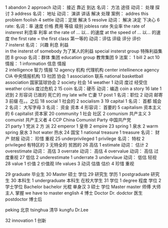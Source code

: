 1 abandon
2 approach 
    动词： 接近 靠近 到达
    名词： 方法 途径
    动词： 处理 探讨
3 address
    名词： 地址
    动词： 演讲 讲话 解决 处理
    案例： addres this problem
 foolish
4 settle
    动词：定居 解决
5 resolve 
    动词： 解决 决定 下决心
6 rate:
    名词：率 速度   价格 费用  等级 级别
        jobless rate  失业率
        the rate of insterest 利息率 利率
        at the rate of ...  以... 的速度
        at the speed of ... 以... 的速度
        the first rate  = the first class 第一等的
    动词：评估 评级 评分 评价         
7 insterst
    名词： 兴趣 利息  利益  
        in the insterst of somebody  为了某人的利益
        special insterst group  特殊利益集团
8 group 
    名词：群体  集团
        education group 教育集团
9 法案：
    1 bill
    2 act
10 情报：
    1 information    信息 情报          
    2 intelligence   智力 情报
12 agency 机构 代理机构 
    center intellinence agency CIA 中央情报机构
13 社团 协会
    1 association 联系
        national basketball association  国家篮球协会
    2 society 社会
14 weather 
    1 动词 度过 经受住
        weather crisis 度过危机
    2 
15 coin
    名词：硬币
    动词：编造
        coin a story
16 late 
    1 迟到
    2 形容词 已故的 死亡的
    my late wife    亡妻
17 post
    1 名词：职位
    2 动词 邮寄
    3 前缀 在。。之后
18 social
    1 社会的
    2 socialism
    3 
19 capital
    1 名词： 首都 城会
    2 名词： 大写字母
    3 名词： 资金 资本
    4 形容词： 首要的
    5 capitalism 资本主义的
    6 capitalist 资本家
20 community
    1 社会 社区
    2 comunism 共产主义
    3 comunist 共产主义者
    4 CCP China Comunist Party 中国共产党    
21 party
    1 党派
    2 方 派
22 emperor
    1 皇帝
    2 empire
23 spring 
    1 泉水
    2 warm spring 泉水
    3 hot water 热水
24  国宝
    1 national treasure
    1 treasure 
        名词： 财产 财报
        动词： 珍惜 重视
25  underprivileged
    1 privilege
        名词： 特权
    2 privileged 
        有特区的
    3 无特全的 贫困的
26 高估
    1 estimate
        动词： 估计
    2 overestimate 
        动词： 高估
    3 overrate
        动词： 高估
    4 overvalue
        动词： 高估  过度重视
27 低估
    2 underestimate
    1 underrate
    3 undervlaue
        动词： 低估 轻视
28 value
    1 价值
    2 价值观  life values 
    3 动词 估值 估价
    4 珍惜 重视

29 graduate  毕业生 
30 Master 硕士 学位
29 研究生 学历
    1 postgraduate 研究生
30 本科生
    1 undergraduate  本科生 在校大学生
31 学位
    1 degree
        程度 学位
    2 学士学位
        Bachelor 
        bachelor 光棍 单身汉
    3 硕士 学位
        Master
        master 师傅 大师 主人
        掌握 we have to master english
    4 博士
        Doctor  Dr.
        dodctor 医生
        postdoctor 博士后

peking 北京
tsinghua 清华
kungfu
Dr.Lee

32 innovation 
    1 创新





























 